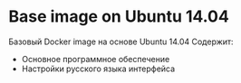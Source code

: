 # Base image on Ubuntu 14.04
Базовый Docker image на основе Ubuntu 14.04
Содержит:
- Основное программное обеспечение
- Настройки русского языка интерфейса
